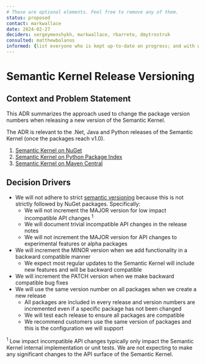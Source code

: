 ```yaml
---
# These are optional elements. Feel free to remove any of them.
status: proposed
contact: markwallace
date: 2024-02-27
deciders: sergeymenshykh, markwallace, rbarreto, dmytrostruk
consulted: matthewbolanos
informed: {list everyone who is kept up-to-date on progress; and with whom there is a one-way communication}
---
```


# Semantic Kernel Release Versioning

## Context and Problem Statement

This ADR summarizes the approach used to change the package version numbers when releasing a new version of the Semantic Kernel.

The ADR is relevant to the .Net, Java and Python releases of the Semantic Kernel (once the packages reach v1.0).

1. [Semantic Kernel on NuGet](https://www.nuget.org/packages/Microsoft.SemanticKernel/)
1. [Semantic Kernel on Python Package Index](https://pypi.org/project/semantic-kernel/)
1. [Semantic Kernel on Maven Central](https://central.sonatype.com/search?q=com.microsoft.semantic-kernel)

## Decision Drivers

- We will not adhere to strict [semantic versioning](https://semver.org/) because this is not strictly followed by NuGet packages. Specifically:
  - We will not increment the MAJOR version for low impact incompatible API changes <sup>1</sup>
  - We will document trivial incompatible API changes in the release notes
  - We will not increment the MAJOR version for API changes to experimental features or alpha packages
- We will increment the MINOR version when we add functionality in a backward compatible manner
  - We expect most regular updates to the Semantic Kernel will include new features and will be backward compatible
- We will increment the PATCH version when we make backward compatible bug fixes
- We will use the same version number on all packages when we create a new release
  - All packages are included in every release and version numbers are incremented even if a specific package has not been changed
  - We will test each release to ensure all packages are compatible
  - We recommend customers use the same version of packages and this is the configuration we will support

<sup>1</sup> Low impact incompatible API changes typically only impact the Semantic Kernel internal implementation or unit tests. We are not expecting to make any significant changes to the API surface of the Semantic Kernel.